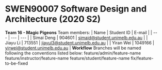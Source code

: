 # SWEN90007 Software Design and Architecture (2020 S2)
**Team 16 - Magic Pigeons**
Team members:
| Name | Student ID | E-mail |
| --- | --- | --- |
| Simai Deng | 904601 | simaid@student.unimelb.edu.au |
| Jiayu Li | 713551 | jiayul3@student.unimelb.edu.au |
| Yiran Wei | 1049166 | yirwei@student.unimelb.edu.au |
**Workflow**
Branches will be named following the conventions listed below:
feature/admin/feature-name
feature/instructor/feature-name
feature/student/feature-name
fix/feature-to-be-fixed
